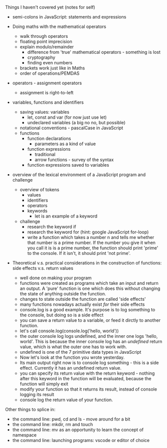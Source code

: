 Things I haven't covered yet (notes for self)

- semi-colons in JavaScript: statements and expressions

- Doing maths with the mathematical operators
	- walk through operators
	- floating point imprecision
	- explain modulo/remainder
		- difference from 'true' mathematical operators - something is lost
		- cryptography
		- finding even numbers
	- brackets work just like in Maths
	- order of operations/PEMDAS

- operators - assignment operators
	- assignment is right-to-left

- variables, functions and identifiers
	- saving values: variables
		- let, const and var (for now just use let)
		- undeclared variables (a big no no, but possible)
	- notational conventions - pascalCase in JavaScript
	- functions
		- function declarations
			- parameters as a kind of value
		- function expressions
			- traditional
			- arrow functions - survey of the syntax
		- function expressions saved to variables


- overview of the lexical environment of a JavaScript program and challenge
	- overview of tokens
		- values
		- identifiers
		- operators
		- keywords
			- let is an example of a keyword
	- challenge
		- research the keyword if
		- research the keyword for (hint: google JavaScript for-loop)
		- write a function which takes a number n and tells me whether that number is a prime number. If the number you give it when you call it is is a prime number, the function should print 'prime' to the console. If it isn't, it should print 'not prime'.

- Theoretical v.s. practical considerations in the construction of functions: side effects v.s. return values
	- well done on making your program
	- functions were created as programs which take an input and return an output. A 'pure' function is one which does this without changing the state of anything outside the function.
	- changes to state outside the function are called 'side effects'
	- many functions nowadays actually exist _for_ their side effects
	- console.log is a good example. It's purpose is to log something to the console, but doing so is a side effect
	- you can save a return value to a variable, or feed it dirctly to another function.
	- let's call console.log(console.log('hello, world'))
	- the outer console log logs undefined, and the inner one logs 'hello, world'. This is because the inner console log has an _undefined_ return value, which is what the outer one has to work with.
	- undefined is one of the 7 primitive data types in JavaScript
	- Now let's look at the function you wrote yesterday.
	- Its main output right now is to console log something - this is a side effect. Currently it has an undefined return value.
	- you can specify its return value with the return keyword - nothing after this keyword in the function will be evaluated, because the function will simply exit
	- modify your function so that it returns its result, instead of console logging its result
	- console log the return value of your function.


Other things to splice in:
- the command line: pwd, cd and ls - move around for a bit
- the command line: mkdir, rm and touch
- the command line: mv as an opportunity to learn the concept of namespace
- the command line: launching programs: vscode or editor of choice

